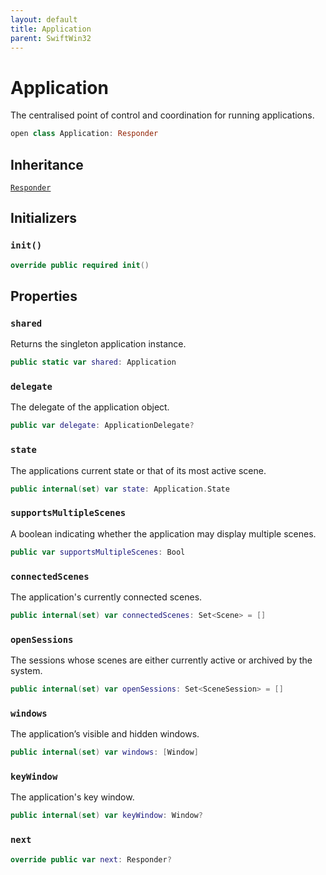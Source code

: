 ```yaml
---
layout: default
title: Application
parent: SwiftWin32
---
```

# Application

The centralised point of control and coordination for running applications.

``` swift
open class Application: Responder 
```

## Inheritance

[`Responder`](https://compnerd.github.io/swift-win32/SwiftWin32/Responder)

## Initializers

### `init()`

``` swift
override public required init() 
```

## Properties

### `shared`

Returns the singleton application instance.

``` swift
public static var shared: Application 
```

### `delegate`

The delegate of the application object.

``` swift
public var delegate: ApplicationDelegate?
```

### `state`

The applications current state or that of its most active scene.

``` swift
public internal(set) var state: Application.State
```

### `supportsMultipleScenes`

A boolean indicating whether the application may display multiple scenes.

``` swift
public var supportsMultipleScenes: Bool 
```

### `connectedScenes`

The application's currently connected scenes.

``` swift
public internal(set) var connectedScenes: Set<Scene> = []
```

### `openSessions`

The sessions whose scenes are either currently active or archived by the
system.

``` swift
public internal(set) var openSessions: Set<SceneSession> = []
```

### `windows`

The application’s visible and hidden windows.

``` swift
public internal(set) var windows: [Window]
```

### `keyWindow`

The application's key window.

``` swift
public internal(set) var keyWindow: Window?
```

### `next`

``` swift
override public var next: Responder? 
```
